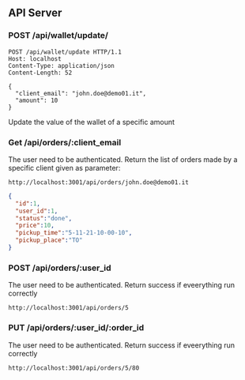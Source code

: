 ## API Server

### POST /api/wallet/update/
```url 
POST /api/wallet/update HTTP/1.1
Host: localhost
Content-Type: application/json
Content-Length: 52

{
  "client_email": "john.doe@demo01.it",
  "amount": 10
}
```
Update the value of the wallet of a specific amount

### Get /api/orders/:client_email

The user need to be authenticated.
Return the list of orders made by a specific client given as parameter:

```url
http://localhost:3001/api/orders/john.doe@demo01.it
```

```json
{
  "id":1,
  "user_id":1,
  "status":"done",
  "price":10,
  "pickup_time":"5-11-21-10-00-10",
  "pickup_place":"TO"
}
```


### POST /api/orders/:user_id

The user need to be authenticated.
Return success if eveerything run correctly

```url
http://localhost:3001/api/orders/5
```

### PUT /api/orders/:user_id/:order_id

The user need to be authenticated.
Return success if eveerything run correctly

```url
http://localhost:3001/api/orders/5/80
```
